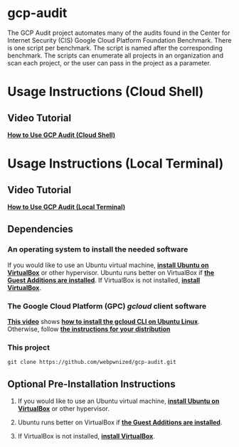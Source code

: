 # gcp-audit

The GCP Audit project automates many of the audits found in the Center for Internet Security (CIS) Google Cloud Platform Foundation Benchmark. There is one script per benchmark. The script is named after the corresponding benchmark. The scripts can enumerate all projects in an organization and scan each project, or the user can pass in the project as a parameter.

# Usage Instructions (Cloud Shell)

## Video Tutorial

[**How to Use GCP Audit (Cloud Shell)**](https://www.youtube.com/watch?v=-3GKp9kEcwY)

# Usage Instructions (Local Terminal)

## Video Tutorial

[**How to Use GCP Audit (Local Terminal)**](https://www.youtube.com/watch?v=cnkr_gF7Erg)

## Dependencies

### An operating system to install the needed software

If you would like to use an Ubuntu virtual machine, [**install Ubuntu on VirtualBox**](https://www.youtube.com/watch?v=Cazzls2sZVk) or other hypervisor. Ubuntu runs better on VirtualBox if [**the Guest Additions are installed**](https://www.youtube.com/watch?v=8VCeFRwRmRU). If VirtualBox is not installed, [**install VirtualBox**](https://www.youtube.com/watch?v=61GhP8DsQMw).

### The Google Cloud Platform (GPC) *gcloud* client software

[**This video**](https://www.youtube.com/watch?v=04GONi_U6zU) shows [**how to install the gcloud CLI on Ubuntu Linux**](https://www.youtube.com/watch?v=04GONi_U6zU). Otherwise, follow [**the instructions for your distribution**](https://cloud.google.com/sdk/docs/install#linux)

### This project

`git clone https://github.com/webpwnized/gcp-audit.git`

## Optional Pre-Installation Instructions

1. If you would like to use an Ubuntu virtual machine, [**install Ubuntu on VirtualBox**](https://www.youtube.com/watch?v=Cazzls2sZVk) or other hypervisor. 

2. Ubuntu runs better on VirtualBox if [**the Guest Additions are installed**](https://www.youtube.com/watch?v=AuJGvJoMrgQ). 

3. If VirtualBox is not installed, [**install VirtualBox**](https://www.youtube.com/watch?v=61GhP8DsQMw).


